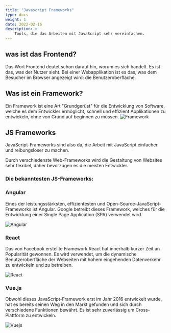 ```yaml
---
title: "Javascript Frameworks"
type: docs
weight: 1
date: 2022-02-16
description: >
    Tools, die das Arbeiten mit JavaScript sehr vereinfachen.
---
```

## was ist das Frontend?
Das Wort Frontend deutet schon darauf hin, worum es sich handelt. Es ist das, was der Nutzer sieht.
Bei einer Webapplikation ist es das, was dem Besucher im Browser angezeigt wird: die Benutzeroberfläche.



## Was ist ein Framework?
Ein Framework ist eine Art "Grundgerüst" für die Entwicklung von Software, welche es dem Entwickler ermöglicht, schnell und effizient Applikationen zu entwickeln, ohne von Grund auf beginnen zu müssen.
![Framework](../images/frontend.png)    

## JS Frameworks
JavaScript-Frameworks sind also da, die Arbeit mit JavaScript einfacher und reibungsloser zu machen.

Durch verschiedenste Web-Frameworks wird die Gestaltung von Websites sehr flexibel, daher bevorzugen es die meisten Entwickler.

### Die bekanntesten JS-Frameworks:<br>

### Angular
Eines der leistungsstärksten, effizientesten und Open-Source-JavaScript-Frameworks ist Angular.
Google betreibt dieses Framework, welches für die Entwicklung einer Single Page Application (SPA) verwendet wird.

![Angular](../images/angular.png)  

### React
Das von Facebook erstellte Framework React hat innerhalb kurzer Zeit an Popularität gewonnen.
Es wird verwendet, um die dynamische Benutzeroberfläche der Webseiten mit hohem eingehenden Datenverkehr zu entwickeln und zu betreiben.

![React](../images/react.png)  

### Vue.js
Obwohl dieses JavaScript-Framework erst im Jahr 2016 entwickelt wurde, hat es bereits seinen Weg in den Markt gefunden und sich durch verschiedene Funktionen bewährt. Es ist sehr zuverlässig um Cross-Plattform zu entwickeln.

![Vuejs](../images/vue.png)  